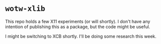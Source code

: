 # `wotw-xlib`

This repo holds a few X11 experiments (or will shortly). I don't have any intention of publishing this as a package, but the code might be useful.

I might be switching to XCB shortly. I'll be doing some research this week.
